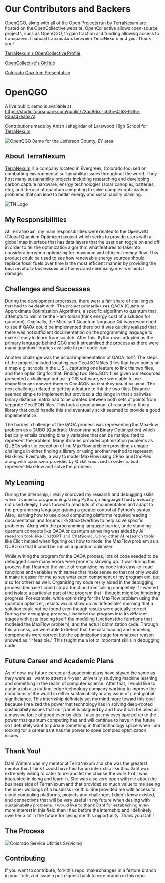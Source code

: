 # Our Contributors and Backers

OpenQGO, along with all of the Open Projects run by TerraNexum are hosted on the OpenCollective website. OpenCollective allows open-source projects, such as OpenQGO, to gain traction and funding allowing access to transparent financial transactions between TerraNexum and you. Thank you!

[TerraNexum's OpenCollective Profile](https://opencollective.com/terranexum)

[OpenCollective's GitHub](https://github.com/opencollective/opencollective)

[Colorado Quantum Presentation](https://www.canva.com/design/DAFsGm3fP6U/kdoIJZqJOpN2aAUmN8PH7w/edit?utm_content=DAFsGm3fP6U&utm_campaign=designshare&utm_medium=link2&utm_source=sharebutton)

# **OpenQGO**

A live public demo is available at https://studio.foursquare.com/public/23ac96cc-cb35-4168-9c9b-926ad7eaa272. 

Contributions made by Anish Jahagirdar of Lakewood High School for [TerraNexum](https://www.terranexum.com/).

![OpenQGO Demo for the Jefferson County, KY area](https://github.com/terranexum/OpenQGO/blob/dahl-dev/images/OpenQGO_demo_KY.png)

## About TerraNexum

[TerraNexum](https://www.terranexum.com/) is a company located in Evergreen, Colorado focused on combatting environmental sustainability issues throughout the world. They host many sustainability projects including researching and developing carbon capture hardware, energy technologies (solar canopies, batteries, etc), and the use of quantum computing to solve complex optimization problems that can lead to better energy and sustainability planning.

![TN Logo](https://media.licdn.com/dms/image/D560BAQEHjvadbsgQvQ/company-logo_200_200/0/1688195130686?e=2147483647&v=beta&t=Lc05yWlBt-qerpFeBYdWTH70P2uuJvdV396e_Nn0iXg)

## My Responsibilities

At TerraNexum, my main responsibilities were related to the OpenQGO (Global Quantum Optimizer) project which seeks to provide users with a global map interface that has data layers that the user can toggle on and off in order to tell the optimization algorithm what features to take into consideration when optimizing for maximum and efficient energy flow. This product could be used to see how renewable energy sources should replace fossil fuels over time in the most efficient manner by providing the best results to businesses and homes and minimizing environmental damage. 

## Challenges and Successes

During the development processes, there were a fair share of challenges that had to be dealt with. The project primarily uses QAOA (Quantum Approximate Optimization Algorithm), a specific algorithm to quantum that attempts to minimize the Hamiltonian(think energy cost of a solution for quantum). Originally, the Microsoft Quantum language Q# was researched to see if QAOA could be implemented there but it was quickly realized that there was not sufficient documentation on the programming language to make it easy to learn from scratch. After this, Python was adopted as the primary language behind QGO and it streamlined the process as there were many quantum libraries available to pull code from. 

Another challenge was the actual implementation of QAOA itself. The steps of the project included locating two GeoJSON files (files that have points on a map e.g. schools in the U.S.), capturing one feature to link the two files, and then optimizing for that. Finding two GeoJSON files given our resources presented a challenge but using GIS software, we were able to use shapefiles and convert them to GeoJSON so that they could be used. The next challenge related to getting a feature to link the two files. Distance seemed simple to implement but provided a challenge in that a pairwise binary distance matrix had to be created between both sets of points from separate GeoJSON files. This took a good amount of research to find a library that could handle this and eventually scikit seemed to provide a good implementation. 

The hardest challenge of the QAOA process was representing the MaxFlow problem as a QUBO (Quadratic Unconstrained Binary Optimization) which basically entails creating binary variables that can be manipulated to represent the problem. Many libraries provided optimization problems as QUBOs with the exception of the MaxFlow problem providing a unique challenge in either finding a library or using another method to represent MaxFlow. Eventually, a way to model MaxFlow using CPlex and DocPlex along with optimizers provided by Qiskit was used in order to both represent MaxFlow and solve the problem. 

## My Learning

During the internship, I really improved my research and debugging skills when it came to programming. Using Python, a language I had previously not used deeply, I was forced to read lots of documentation and adapt to the programming language gaining a greater control of Python's syntax. Also, learning how to use cloud computing platforms required reading documentation and forums like StackOverflow to help solve specific problems. Along with the programming language barrier, understanding quantum concepts like QAOA or quantum annealing was aided by AI research tools like ChatGPT and ChatSonic. Using other AI research tools like Elicit helped when figuring out how to model the MaxFlow problem as a QUBO so that it could be run on a quantum optimizer. 

While writing the program for the QAOA process, lots of code needed to be debugged since many errors were prone to showing up. It was during this process that I learned the value of organizing my code into easy-to-read functions and variables with names that make sense so that not only would it make it easier for me to see what each component of my program did, but also for others as well. Organizing my code really aided in the debugging process because I could stop a function from calling completely if I wanted and isolate a particular part of the program that I thought might be hindering progress. For example, while optimizing for the MaxFlow problem using the quantum optimizer, results would show up as "infeasible" meaning that a solution could not be found even though results were actually correct. During the debugging process, I isolated the program into its different stages with data loading itself, the modeling functions(the functions that modeled the MaxFlow problem), and the actual optimization code. Through this process, we were able to detect that the data loading and modeling components were correct but the optimization stage for whatever reason showed as "infeasible." This taught me a lot of important skills in debugging code. 

## Future Career and Academic Plans

As of now, my future career and academic plans have stayed the same as they were as I want to attent a 4-year university studying machine learning and something in the realm of computer science. After that, I would like to atatin a job at a cutting-edge technology company working to improve the conditions of the world in either sustainability or any issue of great global significiance. This internship definitely set my mind more toward this goal because I realized the power that technology has in solving deep-rooted sustainabiity issues that our planet is plagued by and how it can be used as a massive force of good even by kids. I also got my eyes opened up to the power that quantum computing has and will continue to have in the future so I definitely want to pursue something in that technology space when I am looking for a career as it has the power to solve complex optimization issues. 

## Thank You!

Dahl Winters was my mentor at TerraNexum and she was the greatest mentor that I think I could have had for an internship like this. Dahl was extremely willing to cater to me and let me choose the work that I was interested in doing and learn in. She was also very open with me about the business side of TerraNexum and that provided so much value to me seeing the inner workings of a business like this. She provided me with access to cloud computing platforms, projects and challenges I didn't know existed, and connections that will be very useful in my future when dealing with sustainability problems. I would like to thank Dahl for establishing even more interest in this field than I had before the internship and I definitely owe her a lot in the future for giving me this opportunity. Thank you Dahl!

## The Process

![Colorado Service Utilities Servicing](https://drive.google.com/uc?export=download&id=1IgJTXIJn_QAsr7vs9vlDAc7qrZ6SRUaJ)

## Contributing

If you want to contribute, fork this repo, make changes in a feature branch in your fork, and issue a pull request back to `main` branch in this repo.
